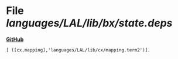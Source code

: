 # File _languages/LAL/lib/bx/state.deps_
**[GitHub](https://github.com/softlang/yas/blob/master/languages/LAL/lib/bx/state.deps)**
```
[ ([cx,mapping],'languages/LAL/lib/cx/mapping.term2')].
```
